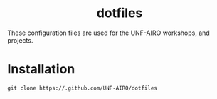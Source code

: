 <h1 align="center">dotfiles</h1>

These configuration files are used for the UNF-AIRO workshops, and projects. 





# Installation

```shell
git clone https://.github.com/UNF-AIRO/dotfiles
```